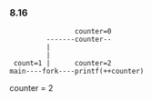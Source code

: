 ### 8.16
```
                counter=0
         -------counter--  
         |       
         |       
 count=1 |      counter=2    
main----fork----printf(++counter)
```
counter = 2  
